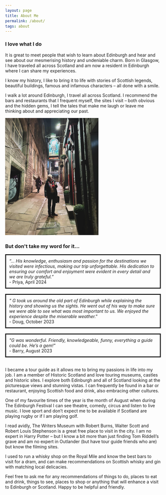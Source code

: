 ```yaml
---
layout: page
title: About Me
permalink: /about/
tags: about
---
```



### I love what I do

It is great to meet people that wish to learn about Edinburgh and hear and see about our mesmerising history and undeniable charm. Born in Glasgow, I have traveled all across Scotland and am now a resident in Edinburgh where I can share my experiences.

I know my history, I like to bring it to life with stories of Scottish legends, beautiful buildings, famous and infamous characters – all done with a smile.

I walk a lot around Edinburgh, I travel all across Scotland. I recommend the bars and restaurants that I frequent myself, the sites I visit – both obvious and the hidden gems, I tell the tales that make me laugh or leave me thinking about and appreciating our past.


<div style="width: fit-content;" class ="container">
  <img style="width: 60%;"  class="img-center" src="images/g3.jpeg">
</div>


### But don't take my word for it...

<div style="border-style: solid; padding:10px" >
  <i>“... His knowledge, enthusiasm and passion for the destinations we visited were infectious, making our trip unforgettable. His dedication to ensuring our comfort and enjoyment were evident in every detail and we are truly grateful.” </i>
  <br> - Priya, April 2024
</div>
<br>
<div style="border-style: solid; padding:10px" >
  <i>" G took us around the old part of Edinburgh while explaining the history and showing us the sights. He went out of his way to make sure we were able to see what was most important to us. We enjoyed the experience despite the miserable weather." </i>
  <br> - Doug, October 2023
</div>

<br>
<div style="border-style: solid; padding:10px" >
  <i>"G was wonderful. Friendly, knowledgeable, funny, everything a guide could be. He’s a gem!"</i>
  <br> - Barry, August 2023
</div>
<br>

I became a tour guide as it allows me to bring my passions in life into my job. I am a member of Historic Scotland and love touring museums, castles and historic sites. I explore both Edinburgh and all of Scotland looking at the picturesque views and stunning vistas. I can frequently be found in a bar or restaurant, enjoying Scottish food and drink, also embracing other cultures.

One of my favourite times of the year is the month of August when during The Edinburgh Festival I can see theatre, comedy, circus and listen to live music. I love sport and don’t expect me to be available if Scotland are playing rugby or if I am playing golf.


I read avidly, The Writers Museum with Robert Burns, Walter Scott and Robert Louis Stephenson is a great free place to visit in the city. I am no expert in Harry Potter – but I know a bit more than just finding Tom Riddell’s grave and am no expert in Outlander (but have tour guide friends who are) but know the filming sites.

I used to run a whisky shop on the Royal Mile and know the best bars to visit for a dram, and can make recommendations on Scottish whisky and gin with matching local delicacies.

Feel free to ask me for any recommendations of things to do, places to eat and drink, things to see, places to shop or anything that will enhance a visit to Edinburgh or Scotland. Happy to be helpful and friendly. 